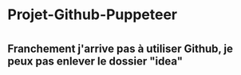 # Projet-Github-Puppeteer
#
## Franchement j'arrive pas à utiliser Github, je peux pas enlever le dossier "idea"
